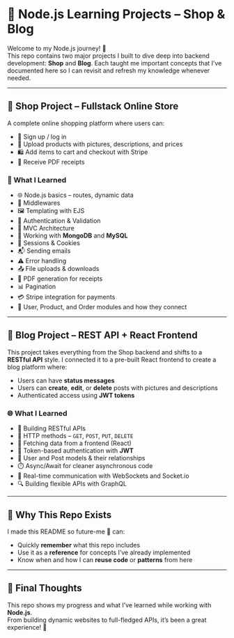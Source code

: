 # 🚀 Node.js Learning Projects – Shop & Blog

Welcome to my Node.js journey! 🌱  
This repo contains two major projects I built to dive deep into backend development: **Shop** and **Blog**. Each taught me important concepts that I’ve documented here so I can revisit and refresh my knowledge whenever needed.

---

## 🛒 Shop Project – Fullstack Online Store

A complete online shopping platform where users can:

- 👤 Sign up / log in
- 📸 Upload products with pictures, descriptions, and prices
- 🛍️ Add items to cart and checkout with Stripe
- 🧾 Receive PDF receipts

### 🔧 What I Learned

- 🌐 Node.js basics – routes, dynamic data
- 🧩 Middlewares
- 🖼️ Templating with EJS
- 🔐 Authentication & Validation
- 🧠 MVC Architecture
- 💾 Working with **MongoDB** and **MySQL**
- 🍪 Sessions & Cookies
- 📬 Sending emails
- ⚠️ Error handling
- 📤 File uploads & downloads
- 📄 PDF generation for receipts
- 📊 Pagination
- 💳 Stripe integration for payments
- 🧩 User, Product, and Order modules and how they connect

---

## 📝 Blog Project – REST API + React Frontend

This project takes everything from the Shop backend and shifts to a **RESTful API** style. I connected it to a pre-built React frontend to create a blog platform where:

- Users can have **status messages**
- Users can **create**, **edit**, or **delete** posts with pictures and descriptions
- Authenticated access using **JWT tokens**

### 🌐 What I Learned

- 🧠 Building RESTful APIs
- 🔁 HTTP methods – `GET`, `POST`, `PUT`, `DELETE`
- 📡 Fetching data from a frontend (React)
- 🛂 Token-based authentication with **JWT**
- 👤 User and Post models & their relationships
- ⏱️ Async/Await for cleaner asynchronous code
- 🔌 Real-time communication with WebSockets and Socket.io
- 🔍 Building flexible APIs with GraphQL

---

## 🧠 Why This Repo Exists

I made this README so future-me 👋 can:

- Quickly **remember** what this repo includes
- Use it as a **reference** for concepts I’ve already implemented
- Know when and how I can **reuse code** or **patterns** from here

---

## 🙌 Final Thoughts

This repo shows my progress and what I’ve learned while working with **Node.js**.  
From building dynamic websites to full-fledged APIs, it’s been a great experience! 🎉
